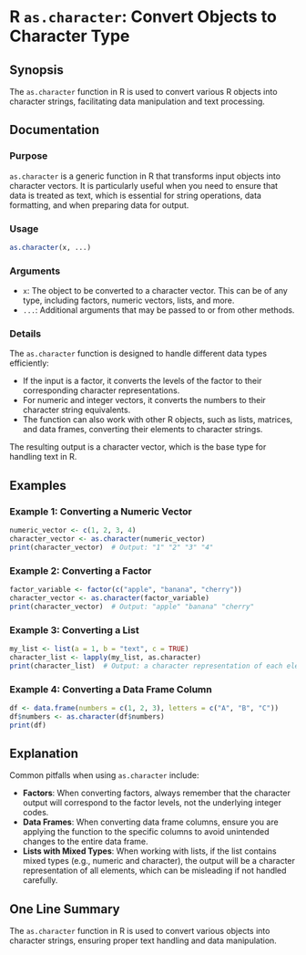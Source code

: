 <!--
Meta Description: # R `as.character`: Convert Objects to Character Type ## Synopsis The `as.character` function in R is used to convert various R objects into character...
Meta Keywords: character, data, output, converting, function
-->

# R `as.character`: Convert Objects to Character Type

## Synopsis
The `as.character` function in R is used to convert various R objects into character strings, facilitating data manipulation and text processing.

## Documentation
### Purpose
`as.character` is a generic function in R that transforms input objects into character vectors. It is particularly useful when you need to ensure that data is treated as text, which is essential for string operations, data formatting, and when preparing data for output.

### Usage
```R
as.character(x, ...)
```

### Arguments
- `x`: The object to be converted to a character vector. This can be of any type, including factors, numeric vectors, lists, and more.
- `...`: Additional arguments that may be passed to or from other methods.

### Details
The `as.character` function is designed to handle different data types efficiently:
- If the input is a factor, it converts the levels of the factor to their corresponding character representations.
- For numeric and integer vectors, it converts the numbers to their character string equivalents.
- The function can also work with other R objects, such as lists, matrices, and data frames, converting their elements to character strings.

The resulting output is a character vector, which is the base type for handling text in R.

## Examples
### Example 1: Converting a Numeric Vector
```R
numeric_vector <- c(1, 2, 3, 4)
character_vector <- as.character(numeric_vector)
print(character_vector)  # Output: "1" "2" "3" "4"
```

### Example 2: Converting a Factor
```R
factor_variable <- factor(c("apple", "banana", "cherry"))
character_vector <- as.character(factor_variable)
print(character_vector)  # Output: "apple" "banana" "cherry"
```

### Example 3: Converting a List
```R
my_list <- list(a = 1, b = "text", c = TRUE)
character_list <- lapply(my_list, as.character)
print(character_list)  # Output: a character representation of each element.
```

### Example 4: Converting a Data Frame Column
```R
df <- data.frame(numbers = c(1, 2, 3), letters = c("A", "B", "C"))
df$numbers <- as.character(df$numbers)
print(df)
```

## Explanation
Common pitfalls when using `as.character` include:
- **Factors**: When converting factors, always remember that the character output will correspond to the factor levels, not the underlying integer codes.
- **Data Frames**: When converting data frame columns, ensure you are applying the function to the specific columns to avoid unintended changes to the entire data frame.
- **Lists with Mixed Types**: When working with lists, if the list contains mixed types (e.g., numeric and character), the output will be a character representation of all elements, which can be misleading if not handled carefully.

## One Line Summary
The `as.character` function in R is used to convert various objects into character strings, ensuring proper text handling and data manipulation.